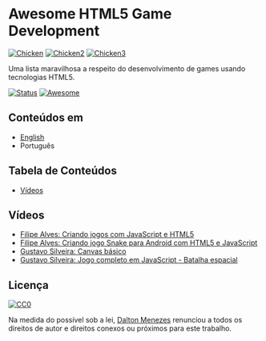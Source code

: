 # Awesome HTML5 Game Development
[![Chicken](https://github.com/daltonmenezes/pepper-the-chicken/blob/master/src/sprites/chicken.png)](#)
[![Chicken2](https://github.com/daltonmenezes/pepper-the-chicken/blob/master/src/sprites/chicken2.png)](#)
[![Chicken3](https://github.com/daltonmenezes/pepper-the-chicken/blob/master/src/sprites/chicken-hit.png)](#)

Uma lista maravilhosa a respeito do desenvolvimento de games usando tecnologias HTML5.

[![Status](https://img.shields.io/badge/status-in%20progress-orange.svg)](#)
[![Awesome](https://cdn.rawgit.com/sindresorhus/awesome/d7305f38d29fed78fa85652e3a63e154dd8e8829/media/badge.svg)](https://github.com/sindresorhus/awesome)

## Conteúdos em
- [English](English.md)
- Português

## Tabela de Conteúdos
- [Vídeos](#vídeos)

## Vídeos

- [Filipe Alves: Criando jogos com JavaScript e HTML5](https://www.youtube.com/playlist?list=PL1EkVGo1AQ0Hsqhvjm4khfp6innDjpj9J)
- [Filipe Alves: Criando jogo Snake para Android com HTML5 e JavaScript](https://www.youtube.com/playlist?list=PL1EkVGo1AQ0Gt1dxKl4e35DY4G9qb5W7_)
- [Gustavo Silveira: Canvas básico](https://www.youtube.com/playlist?list=PLclUTiUoLCbAHv7L2x4BzHdWRmhv1Hs63)
- [Gustavo Silveira: Jogo completo em JavaScript - Batalha espacial](https://www.youtube.com/playlist?list=PLclUTiUoLCbAHBIQ8HbdE55P80a1uoLBW)

## Licença

[![CC0](https://i.creativecommons.org/l/by/4.0/88x31.png)](http://creativecommons.org/licenses/by/4.0/)

Na medida do possível sob a lei, [Dalton Menezes](http://github.com/daltonmenezes) renunciou a todos os direitos de autor e direitos conexos ou próximos para este trabalho.
